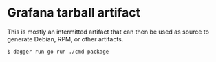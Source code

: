 # Grafana tarball artifact

This is mostly an intermitted artifact that can then be used as source to generate Debian, RPM, or other artifacts.

```
$ dagger run go run ./cmd package
```
